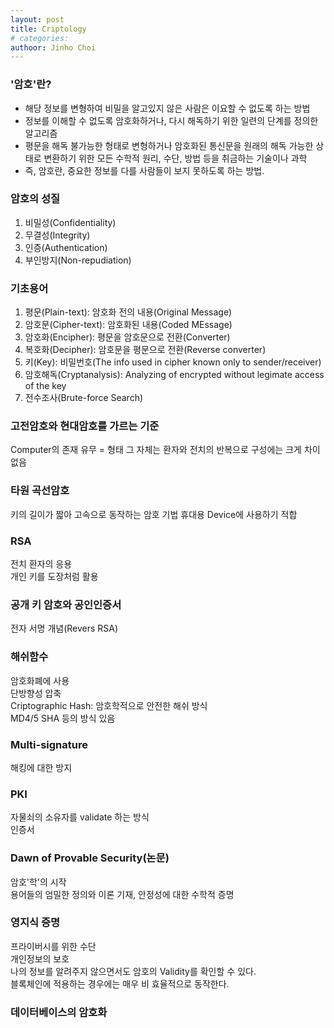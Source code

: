 ```yaml
---
layout: post
title: Criptology
# categories:
authoor: Jinho Choi
---
```

### '암호'란?
- 해당 정보를 변형하여 비밀을 알고있지 않은 사람은 이요할 수 없도록 하는 방법
- 정보를 이해할 수 없도록 암호화하거나, 다시 해독하기 위한 일련의 단계를 정의한 알고리즘
- 평문을 해독 불가능한 형태로 변형하거나 암호화된 통신문을 원래의 해독 가능한 상태로 변환하기 위한 모든 수학적 원리, 수단, 방법 등을 취금하는 기술이나 과학
- 즉, 암호란, 중요한 정보를 다를 사람들이 보지 못하도록 하는 방법.

### 암호의 성질
1. 비밀성(Confidentiality)
2. 무결성(Integrity)
3. 인증(Authentication)
4. 부인방지(Non-repudiation)

### 기초용어
1. 평문(Plain-text): 암호화 전의 내용(Original Message)
2. 암호문(Cipher-text): 암호화된 내용(Coded MEssage)
3. 암호화(Encipher): 평문을 암호문으로 전환(Converter)
4. 복호화(Decipher): 암호문을 평문으로 전환(Reverse converter)
5. 키(Key): 비밀번호(The info used in cipher known only to sender/receiver)
6. 암호해독(Cryptanalysis): Analyzing of encrypted without legimate access of the key
7. 전수조사(Brute-force Search)

### 고전암호와 현대암호를 가르는 기준
Computer의 존재 유무
= 형태 그 자체는 환자와 전치의 반복으로 구성에는 크게 차이 없음

### 타원 곡선암호
키의 길이가 짧아 고속으로 동작하는 암호 기법
휴대용 Device에 사용하기 적합

### RSA
전치 환자의 응용  
개인 키를 도장처럼 활용

### 공개 키 암호와 공인인증서
전자 서명 개념(Revers RSA)

### 해쉬함수
암호화폐에 사용  
단방향성 압축  
Criptographic Hash: 암호학적으로 안전한 해쉬 방식  
MD4/5  SHA 등의 방식 있음

### Multi-signature
해킹에 대한 방지

### PKI
자물쇠의 소유자를 validate 하는 방식  
인증서  

### Dawn of Provable Security(논문)
암호'학'의 시작  
용어들의 엄밀한 정의와 이론 기재, 안정성에 대한 수학적 증명

### 영지식 증명
프라이버시를 위한 수단  
개인정보의 보호  
나의 정보를 알려주지 않으면서도 암호의 Validity를 확인할 수 있다.  
블록체인에 적용하는 경우에는 매우 비 효율적으로 동작한다.

### 데이터베이스의 암호화